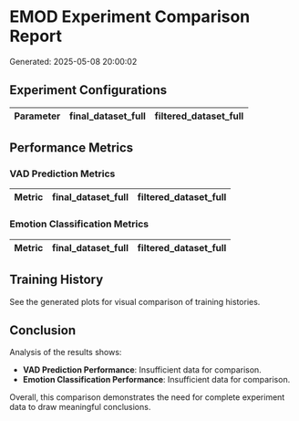 # EMOD Experiment Comparison Report

Generated: 2025-05-08 20:00:02

## Experiment Configurations

| Parameter | final_dataset_full | filtered_dataset_full |
|----------|------------|------------|

## Performance Metrics

### VAD Prediction Metrics

| Metric | final_dataset_full | filtered_dataset_full |
|----------|------------|------------|

### Emotion Classification Metrics

| Metric | final_dataset_full | filtered_dataset_full |
|----------|------------|------------|

## Training History

See the generated plots for visual comparison of training histories.

## Conclusion

Analysis of the results shows:

- **VAD Prediction Performance**: Insufficient data for comparison.
- **Emotion Classification Performance**: Insufficient data for comparison.

Overall, this comparison demonstrates the need for complete experiment data to draw meaningful conclusions.
